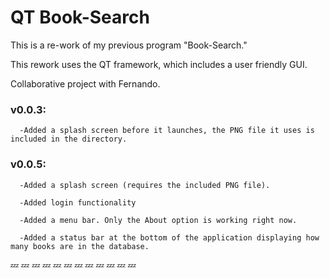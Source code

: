 # QT Book-Search


This is a re-work of my previous program "Book-Search."

This rework uses the QT framework, which includes a user friendly GUI.

Collaborative project with Fernando.



### v0.0.3:
      -Added a splash screen before it launches, the PNG file it uses is included in the directory.

### v0.0.5:

      -Added a splash screen (requires the included PNG file).
      
      -Added login functionality
      
      -Added a menu bar. Only the About option is working right now.
      
      -Added a status bar at the bottom of the application displaying how many books are in the database.
      



:zzz: :zzz: :zzz: :zzz: :zzz: :zzz: :zzz: :zzz: :zzz: :zzz: :zzz: :zzz:
